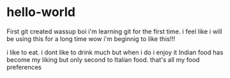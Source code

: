 # hello-world
First git created
wassup boi
i'm learning git for the first time.
i feel like i will be using this for a long time
wow
i'm beginnig to like this!!!

i like to eat.
i dont like to drink much but when i do i enjoy it
Indian food has become my liking but only second to Italian food.
that's all my food preferences
